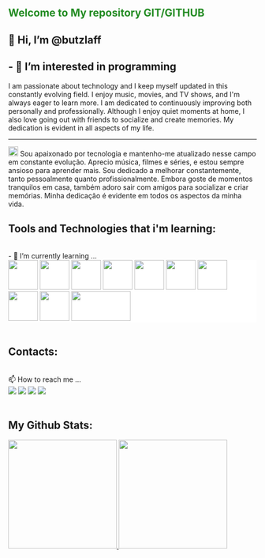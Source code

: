 <!---
butzlaff/butzlaff is a ✨ special ✨ repository because its `README.md` (this file) appears on your GitHub profile.
You can click the Preview link to take a look at your changes.
--->
<h2 style="color:#228B22;"> Welcome to My repository GIT/GITHUB</h2>

## <h2>👋 Hi, I’m @butzlaff</h2>
## - 👀 I’m interested in programming
I am passionate about technology and I keep myself updated in this constantly evolving field. I enjoy music, movies, and TV shows, and I'm always eager to learn more. I am dedicated to continuously improving both personally and professionally. Although I enjoy quiet moments at home, I also love going out with friends to socialize and create memories. My dedication is evident in all aspects of my life.
<hr />
<img src="https://cdn.icon-icons.com/icons2/40/PNG/128/flagofBrazil_6577.png" width="20" height="20" /> 
Sou apaixonado por tecnologia e mantenho-me atualizado nesse campo em constante evolução. Aprecio música, filmes e séries, e estou sempre ansioso para aprender mais. Sou dedicado a melhorar constantemente, tanto pessoalmente quanto profissionalmente. Embora goste de momentos tranquilos em casa, também adoro sair com amigos para socializar e criar memórias. Minha dedicação é evidente em todos os aspectos da minha vida.

## Tools and Technologies that i'm learning:
<br>
- 🌱 I’m currently learning ...
<div style="background-color:#ffffff;">
<img src="https://cdn.jsdelivr.net/gh/devicons/devicon/icons/git/git-original.svg" width="60" height="60" />  
<img src="https://cdn.jsdelivr.net/gh/devicons/devicon/icons/nodejs/nodejs-original.svg" width="60" height="60" /> 
<img src="https://cdn.jsdelivr.net/gh/devicons/devicon/icons/typescript/typescript-original.svg" width="60" height="60" />      
<img src="https://cdn.jsdelivr.net/gh/devicons/devicon/icons/javascript/javascript-original.svg" width="60" height="60" /> 
<img src="https://raw.githubusercontent.com/creativetimofficial/public-assets/master/logos/nextjs.jpg" width="60" height="60" />  
<img src="https://cdn.jsdelivr.net/gh/devicons/devicon/icons/react/react-original.svg" width="60" height="60" />       
<img src="https://cdn.jsdelivr.net/gh/devicons/devicon/icons/mongodb/mongodb-original.svg" width="60" height="60" /> 
<img src="https://cdn.jsdelivr.net/gh/devicons/devicon/icons/sequelize/sequelize-original.svg" width="60" height="60" /> 
<img src="https://cdn.jsdelivr.net/gh/devicons/devicon/icons/docker/docker-original-wordmark.svg" width="60" height="60" /> 
<img src="https://camo.githubusercontent.com/0566752248b4b31b2c4bdc583404e41066bd0b6726f310b73e1140deefcc31ac/68747470733a2f2f692e636c6f756475702e636f6d2f7a6659366c4c376546612d3330303078333030302e706e67" width="120" height="60" /> 

</div>    
<br />

## Contacts:
<br />
📫 How to reach me ...
<div>
<a href="https://instagram.com/emiliobutzlaff" target="_blank"><img src="https://img.shields.io/badge/-Instagram-%23E4405F?style=for-the-badge&logo=instagram&logoColor=white" target="_blank"></a>
<a href="https://www.twitch.tv/10n_butz" target="_blank"><img src="https://img.shields.io/badge/Twitch-9146FF?style=for-the-badge&logo=twitch&logoColor=white" target="_blank"></a>
<a href = "mailto:emiliobutz@gmail.com"><img src="https://img.shields.io/badge/Gmail-D14836?style=for-the-badge&logo=gmail&logoColor=white" target="_blank"></a>
<a href="https://www.linkedin.com/in/emilio-butzlaff/" target="_blank"><img src="https://img.shields.io/badge/-LinkedIn-%230077B5?style=for-the-badge&logo=linkedin&logoColor=white" target="_blank"></a>   
</div>
<div class='content'align="left">
  <br>
<h2>
<strong>My Github Stats: </strong>
</h2>
<a href="https://github.com/butzlaff">
<img height="220em" src="https://github-readme-stats-sigma-five.vercel.app/api?username=butzlaff&amp;show_icons=true&amp;theme=vue&amp;include_all_commits=true&amp;count_private=true">
<img height="220em" src="https://github-readme-stats-sigma-five.vercel.app/api/top-langs/?username=butzlaff&amp;layout=compact&amp;langs_count=7&amp;theme=vue">
</a>
  </div>
